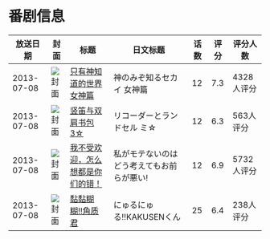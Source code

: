 # 番剧信息

|放送日期|封面|标题|日文标题|话数|评分|评分人数|
|---|---|---|---|---|---|---|
|2013-07-08|![封面](https://lain.bgm.tv/pic/cover/c/ab/e8/56112_QDldL.jpg)|[只有神知道的世界 女神篇](https://bangumi.tv/subject/56112)|神のみぞ知るセカイ 女神篇|12|7.3|4328人评分|
|2013-07-08|![封面](https://lain.bgm.tv/pic/cover/c/2f/67/68757_cB6B3.jpg)|[竖笛与双肩书包 3☆](https://bangumi.tv/subject/68757)|リコーダーとランドセル ミ☆|12|6.3|563人评分|
|2013-07-08|![封面](https://lain.bgm.tv/pic/cover/c/05/6c/69214_qB7Wi.jpg)|[我不受欢迎，怎么想都是你们的错！](https://bangumi.tv/subject/69214)|私がモテないのはどう考えてもお前らが悪い!|12|6.9|5732人评分|
|2013-07-08|![封面](https://lain.bgm.tv/pic/cover/c/e1/8a/77551_gl59i.jpg)|[黏黏糊糊!!角质君](https://bangumi.tv/subject/77551)|にゅるにゅる!!KAKUSENくん|25|6.4|238人评分|
